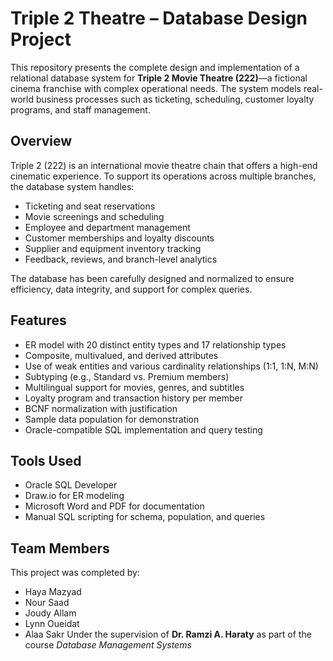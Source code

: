 # Triple 2 Theatre – Database Design Project

This repository presents the complete design and implementation of a relational database system for **Triple 2 Movie Theatre (222)**—a fictional cinema franchise with complex operational needs. The system models real-world business processes such as ticketing, scheduling, customer loyalty programs, and staff management. 

## Overview

Triple 2 (222) is an international movie theatre chain that offers a high-end cinematic experience. To support its operations across multiple branches, the database system handles:

- Ticketing and seat reservations
- Movie screenings and scheduling
- Employee and department management
- Customer memberships and loyalty discounts
- Supplier and equipment inventory tracking
- Feedback, reviews, and branch-level analytics

The database has been carefully designed and normalized to ensure efficiency, data integrity, and support for complex queries.

## Features

- ER model with 20 distinct entity types and 17 relationship types
- Composite, multivalued, and derived attributes
- Use of weak entities and various cardinality relationships (1:1, 1:N, M:N)
- Subtyping (e.g., Standard vs. Premium members)
- Multilingual support for movies, genres, and subtitles
- Loyalty program and transaction history per member
- BCNF normalization with justification
- Sample data population for demonstration
- Oracle-compatible SQL implementation and query testing

## Tools Used

- Oracle SQL Developer
- Draw.io for ER modeling
- Microsoft Word and PDF for documentation
- Manual SQL scripting for schema, population, and queries

## Team Members

This project was completed by:
- Haya Mazyad 
- Nour Saad  
- Joudy Allam  
- Lynn Oueidat   
- Alaa Sakr
Under the supervision of **Dr. Ramzi A. Haraty**  as part of the course *Database Management Systems*  
